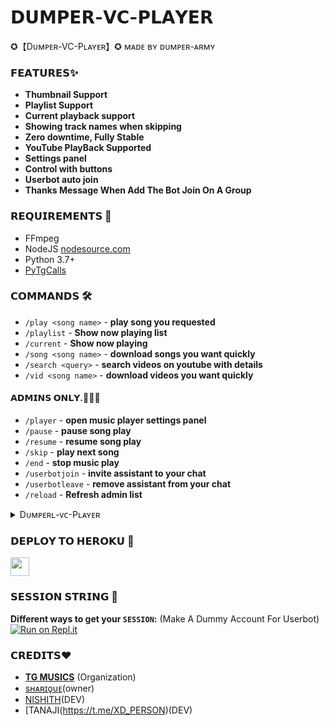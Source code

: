 # 𝗗𝗨𝗠𝗣𝗘𝗥-𝗩𝗖-𝗣𝗟𝗔𝗬𝗘𝗥

✪【Dᴜᴍᴘᴇʀ-VC-Pʟᴀʏᴇʀ】✪  ᴍᴀᴅᴇ ʙʏ ᴅᴜᴍᴘᴇʀ-ᴀʀᴍʏ

### 𝗙𝗘𝗔𝗧𝗨𝗥𝗘𝗦✨

- **Thumbnail Support**
- **Playlist Support**
- **Current playback support**
- **Showing track names when skipping**
- **Zero downtime, Fully Stable**
- **YouTube PlayBack Supported**
- **Settings panel**
- **Control with buttons**
- **Userbot auto join**
- **Thanks Message When Add The Bot Join On A Group**

<h3>𝗥𝗘𝗤𝗨𝗜𝗥𝗘𝗠𝗘𝗡𝗧𝗦 📝</h3>

- FFmpeg
- NodeJS [nodesource.com](https://nodesource.com/)
- Python 3.7+
- [PyTgCalls](https://github.com/pytgcalls/pytgcalls)

### 𝗖𝗢𝗠𝗠𝗔𝗡𝗗𝗦 🛠
- `/play <song name>` - **play song you requested**
- `/playlist` - **Show now playing list**
- `/current` - **Show now playing**
- `/song <song name>` - **download songs you want quickly**
- `/search <query>` - **search videos on youtube with details**
- `/vid <song name>` - **download videos you want quickly**

#### 𝗔𝗗𝗠𝗜𝗡𝗦 𝗢𝗡𝗟𝗬.👮🏻‍♂️
- `/player` - **open music player settings panel**
- `/pause` - **pause song play**
- `/resume` - **resume song play**
- `/skip` - **play next song**
- `/end` - **stop music play**
- `/userbotjoin` - **invite assistant to your chat**
- `/userbotleave` - **remove assistant from your chat**
- `/reload` - **Refresh admin list**

<details>
  <summary>Dᴜᴍᴘᴇʀʟ-ᴠᴄ-Pʟᴀʏᴇʀ</summary>

```
Please fork this repository don't import code
Made with Python3
(C) @TG-Musics
Copyright permission under GNU General Public License v3.0
License -> https://github.com/TG-Musics/TG-VCBOT/blob/main/LICENSE
```
</details>

### 𝗗𝗘𝗣𝗟𝗢𝗬 𝗧𝗢 𝗛𝗘𝗥𝗢𝗞𝗨 🔰</h4>

<p align="left">
  <a href="https://heroku.com/deploy?template=https://github.com/DUMPERNETWORK/DUMPER-VC-PLAYER">
     <img height="30px" src="https://img.shields.io/badge/Deploy%20To%20Heroku-blueviolet?style=for-the-badge&logo=heroku">
  </a>

### 𝗦𝗘𝗦𝗦𝗜𝗢𝗡 𝗦𝗧𝗥𝗜𝗡𝗚 📼
**Different ways to get your `SESSION`:** (Make A Dummy Account For Userbot)
[![Run on Repl.it](https://repl.it/badge/github/SpEcHiDe/GenerateStringSession)](https://repl.it/@SpEcHiDe/GenerateStringSession)


### 𝗖𝗥𝗘𝗗𝗜𝗧𝗦❤

- **[TG MUSICS](https://github.com/TG-Musics)** (Organization)
- [sʜᴀʀɪǫᴜᴇ](https://t.me/AnonymousTechnician)(owner)
- [NISHITH](https://t.me/MR_NISHITH_XD)(DEV)
- [TANAJI(https://t.me/XD_PERSON)(DEV)

